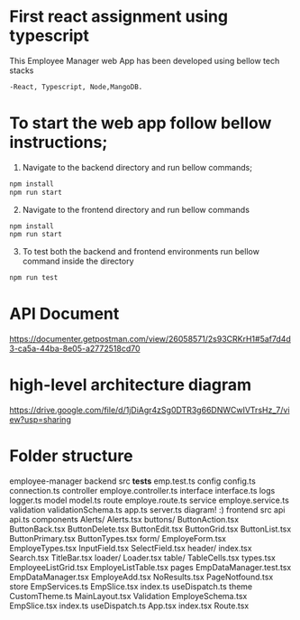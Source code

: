 # First react assignment using typescript

This Employee Manager web App has been developed using bellow tech stacks

```bash
-React, Typescript, Node,MangoDB.
 ```
 
# To start the web app follow bellow instructions;
 
 
 1. Navigate to the backend directory and run bellow commands;
 ```bash
 npm install
 npm run start
 ```

 2. Navigate to the frontend directory and run bellow commands
 ```bash
npm install
npm run start
```
3. To test both the backend and frontend environments run bellow command inside the directory
```bash
npm run test
```

# API Document

https://documenter.getpostman.com/view/26058571/2s93CRKrH1#5af7d4d3-ca5a-44ba-8e05-a2772518cd70


# high-level architecture diagram 

https://drive.google.com/file/d/1jDiAgr4zSg0DTR3g66DNWCwIVTrsHz_7/view?usp=sharing


# Folder structure

employee-manager
  backend
    src
      __tests__
              emp.test.ts
      config
              config.ts
              connection.ts
      controller
              employe.controller.ts
      interface
              interface.ts
      logs
              logger.ts
      model
              model.ts
      route
              employe.route.ts
      service
              employe.service.ts
      validation
              validationSchema.ts
      app.ts
      server.ts
        diagram!
        :)
  frontend
    src
      api
              api.ts
      components
              Alerts/
                Alerts.tsx
              buttons/
                ButtonAction.tsx
                ButtonBack.tsx
                ButtonDelete.tsx
                ButtonEdit.tsx
                ButtonGrid.tsx
                ButtonList.tsx
                ButtonPrimary.tsx
                ButtonTypes.tsx
              form/
                EmployeForm.tsx
                EmployeTypes.tsx
                InputField.tsx
                SelectField.tsx
              header/
                index.tsx
                Search.tsx
                TitleBar.tsx
              loader/
                 Loader.tsx
              table/
                TableCells.tsx
                types.tsx
              EmployeeListGrid.tsx
              EmployeListTable.tsx
      pages
              EmpDataManager.test.tsx
              EmpDataManager.tsx
              EmployeAdd.tsx
              NoResults.tsx
              PageNotfound.tsx
      store
              EmpServices.ts
              EmpSlice.tsx
              index.ts
              useDispatch.ts
      theme
              CustomTheme.ts
              MainLayout.tsx
      Validation
              EmployeSchema.tsx
              EmpSlice.tsx
              index.ts
              useDispatch.ts
      App.tsx
      index.tsx
      Route.tsx
     
     
     




